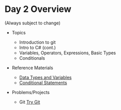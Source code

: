 
# Day 2 Overview

(Always subject to change)


- Topics
  - Introduction to git
  - Intro to C# (cont.)
  - Variables, Operators, Expressions, Basic Types
  - Conditionals

- Reference Materials
  - [Data Types and Variables](https://docs.google.com/a/wecancodeit.org/presentation/d/1fv1Sff-2CgcapULaRcBdGhMs1TTdTcX01etXm4bc_6I/edit?usp=sharing)
  - [Conditional Statements](https://docs.google.com/a/wecancodeit.org/presentation/d/1QeQS5ZY0srAWsvMAPqnH2vSDn1cNZu7DXrgd1nw2piE/edit?usp=sharing)
  
- Problems/Projects
  - Git [Try Git](https://try.github.io)

